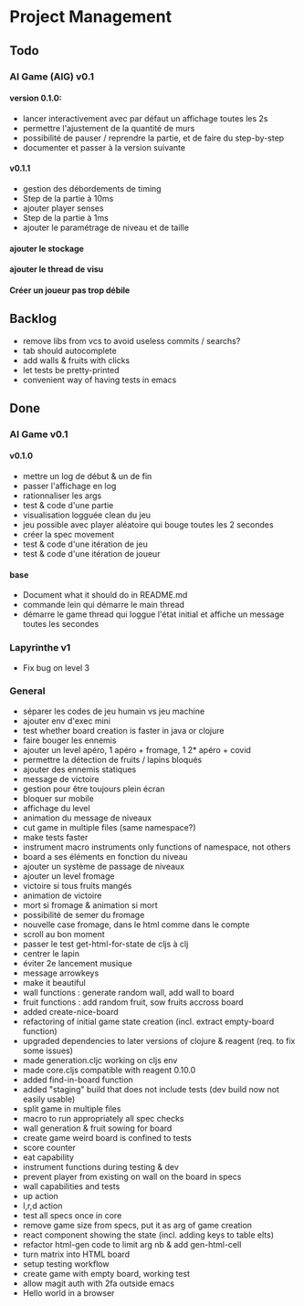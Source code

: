 # Project Management

## Todo
### AI Game (AIG) v0.1
#### version 0.1.0: 
- lancer interactivement avec par défaut un affichage toutes les 2s
- permettre l'ajustement de la quantité de murs
- possibilité de pauser / reprendre la partie, et de faire du step-by-step
- documenter et passer à la version suivante

#### v0.1.1 ####
- gestion des débordements de timing
- Step de la partie à 10ms
- ajouter player senses
- Step de la partie à 1ms
- ajouter le paramétrage de niveau et de taille

#### ajouter le stockage
#### ajouter le thread de visu
#### Créer un joueur pas trop débile

## Backlog
- remove libs from vcs to avoid useless commits / searchs?
- tab should autocomplete
- add walls & fruits with clicks
- let tests be pretty-printed
- convenient way of having tests in emacs

## Done
### AI Game v0.1
#### v0.1.0
- mettre un log de début & un de fin
- passer l'affichage en log
- rationnaliser les args
- test & code d'une partie
- visualisation logguée clean du jeu
- jeu possible avec player aléatoire qui bouge toutes les 2 secondes
- créer la spec movement
- test & code d'une itération de jeu
- test & code d'une itération de joueur

#### base
- Document what it should do in README.md
- commande lein qui démarre le main thread
- démarre le game thread qui loggue l'état initial et affiche un message toutes les secondes

### Lapyrinthe v1
- Fix bug on level 3

### General
- séparer les codes de jeu humain vs jeu machine
- ajouter env d'exec mini
- test whether board creation is faster in java or clojure
- faire bouger les ennemis
- ajouter un level apéro, 1 apéro + fromage, 1 2* apéro + covid
- permettre la détection de fruits / lapins bloqués
- ajouter des ennemis statiques
- message de victoire
- gestion pour être toujours plein écran
- bloquer sur mobile
- affichage du level
- animation du message de niveaux
- cut game in multiple files (same namespace?)
- make tests faster
- instrument macro instruments only functions of namespace, not others
- board a ses éléments en fonction du niveau
- ajouter un système de passage de niveaux
- ajouter un level fromage
- victoire si tous fruits mangés
- animation de victoire
- mort si fromage & animation si mort
- possibilité de semer du fromage
- nouvelle case fromage, dans le html comme dans le compte
- scroll au bon moment
- passer le test get-html-for-state de cljs à clj
- centrer le lapin
- éviter 2e lancement musique
- message arrowkeys
- make it beautiful
- wall functions : generate random wall, add wall to board
- fruit functions : add random fruit, sow fruits accross board
- added create-nice-board
- refactoring of initial game state creation (incl. extract empty-board function)
- upgraded dependencies to later versions of clojure & reagent (req. to fix some issues)
- made generation.cljc working on cljs env
- made core.cljs compatible with reagent 0.10.0
- added find-in-board function 
- added "staging" build that does not include tests (dev build now not easily usable)
- split game in multiple files
- macro to run appropriately all spec checks
- wall generation & fruit sowing for board
- create game weird board is confined to tests
- score counter
- eat capability
- instrument functions during testing & dev
- prevent player from existing on wall on the board in specs
- wall capabilities and tests
- up action
- l,r,d action
- test all specs once in core
- remove game size from specs, put it as arg of game creation
- react component showing the state (incl. adding keys to table elts)
- refactor html-gen code to limit arg nb & add gen-html-cell
- turn matrix into HTML board
- setup testing workflow
- create game with empty board, working test
- allow magit auth with 2fa outside emacs
- Hello world in a browser

